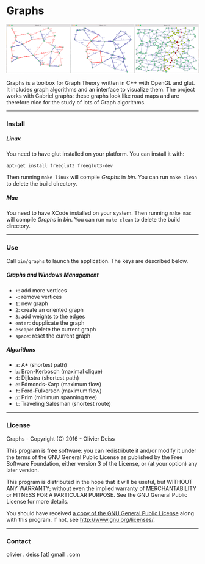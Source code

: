 # Graphs

![Screenshot](media/Screenshot.png)

Graphs is a toolbox for Graph Theory written in C++ with OpenGL and glut. It includes graph algorithms and an interface to visualize them. The project works with Gabriel graphs: these graphs look like road maps and are therefore nice for the study of lots of Graph algorithms.

***

### Install

##### Linux

You need to have glut installed on your platform. You can install it with:

	apt-get install freeglut3 freeglut3-dev

Then running `make linux` will compile *Graphs* in *bin*. You can run `make clean` to delete the build directory.

##### Mac

You need to have XCode installed on your system. Then running `make mac` will compile *Graphs* in *bin*. You can run `make clean` to delete the build directory.

***

### Use

Call `bin/graphs` to launch the application. The keys are described below.

##### Graphs and Windows Management

* `+`: add more vertices
* `-`: remove vertices
* `1`: new graph
* `2`: create an oriented graph
* `3`: add weights to the edges
* `enter`: dupplicate the graph
* `escape`: delete the current graph
* `space`: reset the current graph

##### Algorithms

* `a`: A* (shortest path)
* `b`: Bron-Kerbosch (maximal clique)
* `d`: Dijkstra (shortest path)
* `e`: Edmonds-Karp (maximum flow)
* `f`: Ford-Fulkerson (maximum flow)
* `p`: Prim (minimum spanning tree)
* `t`: Traveling Salesman (shortest route)

***

### License

Graphs - Copyright (C) 2016 -  Olivier Deiss

This program is free software: you can redistribute it and/or modify
it under the terms of the GNU General Public License as published by
the Free Software Foundation, either version 3 of the License, or
(at your option) any later version.

This program is distributed in the hope that it will be useful,
but WITHOUT ANY WARRANTY; without even the implied warranty of
MERCHANTABILITY or FITNESS FOR A PARTICULAR PURPOSE.  See the
GNU General Public License for more details.

You should have received [a copy of the GNU General Public License](COPYING)
along with this program. If not, see <http://www.gnu.org/licenses/>.

***

### Contact

olivier . deiss [at] gmail . com
